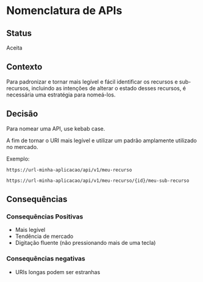 # Nomenclatura de APIs

## Status

Aceita

## Contexto

Para padronizar e tornar mais legível e fácil identificar os recursos e sub-recursos, incluindo as intenções de alterar o estado desses recursos, é necessária uma estratégia para nomeá-los.

## Decisão

Para nomear uma API, use kebab case.

A fim de tornar o URI mais legível e utilizar um padrão amplamente utilizado no mercado.

Exemplo:
```
https://url-minha-aplicacao/api/v1/meu-recurso

https://url-minha-aplicacao/api/v1/meu-recurso/{id}/meu-sub-recurso
```

## Consequências

### Consequências Positivas

* Mais legível
* Tendência de mercado
* Digitação fluente (não pressionando mais de uma tecla)

### Consequências negativas

* URIs longas podem ser estranhas